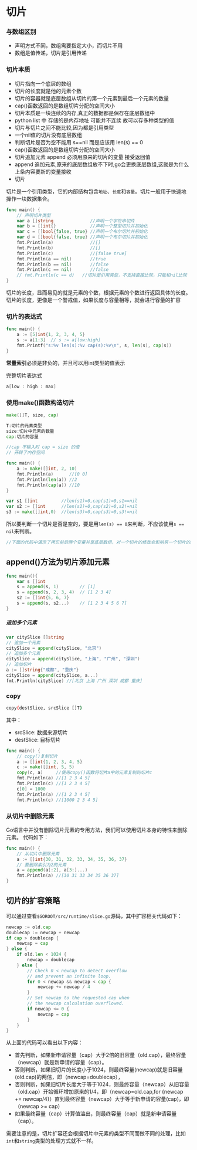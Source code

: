 # 切片

### 与数组区别

- 声明方式不同，数组需要指定大小，而切片不用
- 数组是值传递，切片是引用传递

### 切片本质

- 切片指向一个底层的数组
- 切片的长度就是他的元素个数
- 切片的容器就是底层数组从切片的第一个元素到最后一个元素的数量
- cap()函数返回的是数组切片分配的空间大小
- 切片本质是一块连续的内存,真正的数据都是保存在底层数组中
- python list 中 存储的是内存地址 可能并不连续 故可以存多种类型的值
- 切片与切片之间不能比较,因为都是引用类型
- 一个nil值的切片没有底层数组
- 判断切片是否为空不能用 s==nil 而是应该用 len(s) == 0
- cap()函数返回的是数组切片分配的空间大小
- 切片追加元素  append  必须用原来的切片的变量 接受返回值
- append 追加元素,原来的底层数组放不下时,go会更换底层数组,这就是为什么上条内容要新的变量接收
- 切片





切片是一个引用类型，它的内部结构包含`地址`、`长度`和`容量`。切片一般用于快速地操作一块数据集合。

```go
func main() {
	// 声明切片类型
	var a []string              //声明一个字符串切片
	var b = []int{}             //声明一个整型切片并初始化
	var c = []bool{false, true} //声明一个布尔切片并初始化
	var d = []bool{false, true} //声明一个布尔切片并初始化
	fmt.Println(a)              //[]
	fmt.Println(b)              //[]
	fmt.Println(c)              //[false true]
	fmt.Println(a == nil)       //true
	fmt.Println(b == nil)       //false
	fmt.Println(c == nil)       //false
	// fmt.Println(c == d)   //切片是引用类型，不支持直接比较，只能和nil比较
}
```



切片的长度，显而易见的就是元素的个数，根据元素的个数进行返回具体的长度。
切片的长度，更像是一个警戒值，如果长度与容量相等，就会进行容量的扩容

### 切片的表达式

```go
func main() {
	a := [5]int{1, 2, 3, 4, 5}
	s := a[1:3]  // s := a[low:high]
	fmt.Printf("s:%v len(s):%v cap(s):%v\n", s, len(s), cap(s))
}
```

**常量索引**必须是非负的，并且可以用int类型的值表示

完整切片表达式

```go
a[low : high : max]
```

### 使用make()函数构造切片

```go
make([]T, size, cap)

T:切片的元素类型
size:切片中元素的数量
cap:切片的容量

//cap 不输入时 cap = size 的值
// 开辟了内存空间
```

```go
func main() {
	a := make([]int, 2, 10)
	fmt.Println(a)      //[0 0]
	fmt.Println(len(a)) //2
	fmt.Println(cap(a)) //10
}

var s1 []int         //len(s1)=0,cap(s1)=0,s1==nil
var s2 := []int      //len(s2)=0,cap(s2)=0,s2!=nil
s3 := make([]int,0)  //len(s3)=0,cap(s3)=0,s3!=nil

```

所以要判断一个切片是否是空的，要是用`len(s) == 0`来判断，不应该使用`s == nil`来判断。



```go
//下面的代码中演示了拷贝前后两个变量共享底层数组，对一个切片的修改会影响另一个切片的内容，这点需要特别注意。
```



## append()方法为切片添加元素

```go
func main(){
	var s []int
	s = append(s, 1)        // [1]
	s = append(s, 2, 3, 4)  // [1 2 3 4]
	s2 := []int{5, 6, 7}  
	s = append(s, s2...)    // [1 2 3 4 5 6 7]
}
```

##### 追加多个元素

```go
var citySlice []string
// 追加一个元素
citySlice = append(citySlice, "北京")
// 追加多个元素
citySlice = append(citySlice, "上海", "广州", "深圳")
// 追加切片
a := []string{"成都", "重庆"}
citySlice = append(citySlice, a...)
fmt.Println(citySlice) //[北京 上海 广州 深圳 成都 重庆]
```

### copy

```bash
copy(destSlice, srcSlice []T)
```

其中：

- srcSlice: 数据来源切片
- destSlice: 目标切片

```go
func main() {
	// copy()复制切片
	a := []int{1, 2, 3, 4, 5}
	c := make([]int, 5, 5)
	copy(c, a)     //使用copy()函数将切片a中的元素复制到切片c
	fmt.Println(a) //[1 2 3 4 5]
	fmt.Println(c) //[1 2 3 4 5]
	c[0] = 1000
	fmt.Println(a) //[1 2 3 4 5]
	fmt.Println(c) //[1000 2 3 4 5]
```

### 从切片中删除元素

Go语言中并没有删除切片元素的专用方法，我们可以使用切片本身的特性来删除元素。 代码如下：

```go
func main() {
	// 从切片中删除元素
	a := []int{30, 31, 32, 33, 34, 35, 36, 37}
	// 要删除索引为2的元素
	a = append(a[:2], a[3:]...)
	fmt.Println(a) //[30 31 33 34 35 36 37]
}
```

## 切片的扩容策略

可以通过查看`$GOROOT/src/runtime/slice.go`源码，其中扩容相关代码如下：

```go
newcap := old.cap
doublecap := newcap + newcap
if cap > doublecap {
	newcap = cap
} else {
	if old.len < 1024 {
		newcap = doublecap
	} else {
		// Check 0 < newcap to detect overflow
		// and prevent an infinite loop.
		for 0 < newcap && newcap < cap {
			newcap += newcap / 4
		}
		// Set newcap to the requested cap when
		// the newcap calculation overflowed.
		if newcap <= 0 {
			newcap = cap
		}
	}
}
```

从上面的代码可以看出以下内容：

- 首先判断，如果新申请容量（cap）大于2倍的旧容量（old.cap），最终容量（newcap）就是新申请的容量（cap）。
- 否则判断，如果旧切片的长度小于1024，则最终容量(newcap)就是旧容量(old.cap)的两倍，即（newcap=doublecap），
- 否则判断，如果旧切片长度大于等于1024，则最终容量（newcap）从旧容量（old.cap）开始循环增加原来的1/4，即（newcap=old.cap,for {newcap += newcap/4}）直到最终容量（newcap）大于等于新申请的容量(cap)，即（newcap >= cap）
- 如果最终容量（cap）计算值溢出，则最终容量（cap）就是新申请容量（cap）。

需要注意的是，切片扩容还会根据切片中元素的类型不同而做不同的处理，比如`int`和`string`类型的处理方式就不一样。
